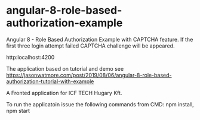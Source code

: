 # angular-8-role-based-authorization-example

Angular 8 - Role Based Authorization Example with CAPTCHA feature.
If the first three login attempt failed CAPTCHA challenge will be appeared.

http:localhost:4200

The application based on tutorial and demo see https://jasonwatmore.com/post/2019/08/06/angular-8-role-based-authorization-tutorial-with-example

A Fronted application for ICF TECH Hugary Kft.

To run the applicatoin issue the following commands from CMD:
npm install,
npm start
